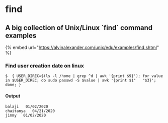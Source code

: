 # find

## A big collection of Unix/Linux \`find\` command examples



{% embed url="https://alvinalexander.com/unix/edu/examples/find.shtml" %}



### Find user creation date on linux

```
$  { USER_DIREC=$(ls -l /home | grep ^d | awk '{print $9}'); for value in $USER_DIREC; do sudo passwd -S $value | awk '{print $1"   "$3}'; done; }
```

#### Output

```
balaji   01/02/2020
chaitanya   04/21/2020
jimmy   01/02/2020
```
